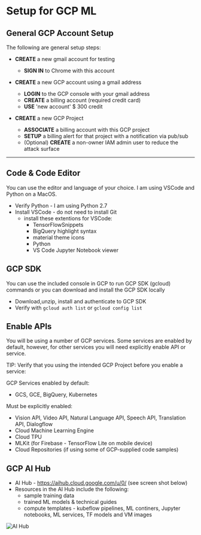 # Setup for GCP ML

## General GCP Account Setup

The following are general setup steps:
- **CREATE** a new gmail account for testing
    - **SIGN IN** to Chrome with this account
    
- **CREATE** a new GCP account using a gmail address
    - **LOGIN** to the GCP console with your gmail address
    - **CREATE** a billing account (required credit card)
    - **USE** 'new account' $ 300 credit

- **CREATE** a new GCP Project
    - **ASSOCIATE** a billing account with this GCP project
    - **SETUP** a billing alert for that project with a notification via pub/sub
    - (Optional) **CREATE** a non-owner IAM admin user to reduce the attack surface
    
---

## Code & Code Editor

You can use the editor and language of your choice.  I am using VSCode and Python on a MacOS.
- Verify Python - I am using Python 2.7
- Install VSCode - do not need to install Git
    - install these extentions for VSCode: 
        - TensorFlowSnippets
        - BigQuery highlight syntax
        - material theme icons
        - Python
        - VS Code Jupyter Notebook viewer

## GCP SDK 
 
 You can use the included console in GCP to run GCP SDK (gcloud) commands or you can download and install the GCP SDK locally

 - Download,unzip, install and authenticate to GCP SDK
 - Verify with `gcloud auth list` or `gcloud config list`

 ## Enable APIs

 You will be using a number of GCP services.  Some services are enabled by default, however, for other services you will need explicitly enable API or service.  

TIP: Verify that you using the intended GCP Project before you enable a service:

GCP Services enabled by default:
 - GCS, GCE, BigQuery, Kubernetes  

 Must be explicitly enabled:
 - Vision API, Video API, Natural Language API, Speech API, Translation API, Dialogflow
 - Cloud Machine Learning Engine
 - Cloud TPU
 - MLKit (for Firebase - TensorFlow Lite on mobile device)
 - Cloud Repositories (if using some of GCP-supplied code samples)
 
 ## GCP AI Hub
  - AI Hub - https://aihub.cloud.google.com/u/0/ (see screen shot below)
  - Resources in the AI Hub include the following:
    - sample training data
    - trained ML models & technical guides
    - compute templates - kubeflow pipelines, ML continers, Jupyter notebooks, ML services, TF models and VM images
    
![AI Hub](https://github.com/lynnlangit/gcp-ml/blob/master/images/ai-hub-main.png)
